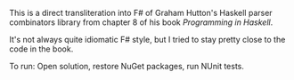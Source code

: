This is a direct transliteration into F# of Graham Hutton's Haskell parser 
combinators library from chapter 8 of his book *Programming in Haskell*.

It's not always quite idiomatic F# style, but I tried to stay pretty close to
the code in the book.

To run: Open solution, restore NuGet packages, run NUnit tests.